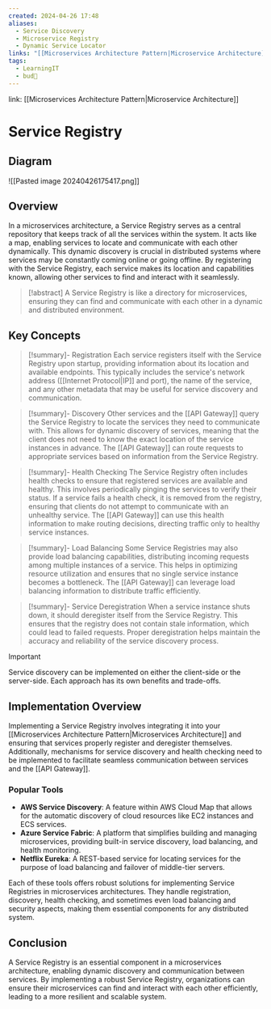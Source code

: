 ```yaml
---
created: 2024-04-26 17:48
aliases:
  - Service Discovery
  - Microservice Registry
  - Dynamic Service Locator
links: "[[Microservices Architecture Pattern|Microservice Architecture]]"
tags:
  - LearningIT
  - bud🌿
---
```

link: [[Microservices Architecture Pattern|Microservice Architecture]]

# Service Registry

## Diagram

![[Pasted image 20240426175417.png]]

## Overview

In a microservices architecture, a Service Registry serves as a central repository that keeps track of all the services within the system. It acts like a map, enabling services to locate and communicate with each other dynamically. This dynamic discovery is crucial in distributed systems where services may be constantly coming online or going offline. By registering with the Service Registry, each service makes its location and capabilities known, allowing other services to find and interact with it seamlessly.

> [!abstract]
>  A Service Registry is like a directory for microservices, ensuring they can find and communicate with each other in a dynamic and distributed environment.

## Key Concepts


> [!summary]- Registration
> Each service registers itself with the Service Registry upon startup, providing information about its location and available endpoints. This typically includes the service's network address ([[Internet Protocol|IP]] and port), the name of the service, and any other metadata that may be useful for service discovery and communication.


> [!summary]- Discovery
> Other services and the [[API Gateway]] query the Service Registry to locate the services they need to communicate with. This allows for dynamic discovery of services, meaning that the client does not need to know the exact location of the service instances in advance. The [[API Gateway]] can route requests to appropriate services based on information from the Service Registry.


> [!summary]- Health Checking
> The Service Registry often includes health checks to ensure that registered services are available and healthy. This involves periodically pinging the services to verify their status. If a service fails a health check, it is removed from the registry, ensuring that clients do not attempt to communicate with an unhealthy service. The [[API Gateway]] can use this health information to make routing decisions, directing traffic only to healthy service instances.


> [!summary]- Load Balancing
> Some Service Registries may also provide load balancing capabilities, distributing incoming requests among multiple instances of a service. This helps in optimizing resource utilization and ensures that no single service instance becomes a bottleneck. The [[API Gateway]] can leverage load balancing information to distribute traffic efficiently.


> [!summary]- Service Deregistration
> When a service instance shuts down, it should deregister itself from the Service Registry. This ensures that the registry does not contain stale information, which could lead to failed requests. Proper deregistration helps maintain the accuracy and reliability of the service discovery process.


> [!important] 
> Service discovery can be implemented on either the client-side or the server-side. Each approach has its own benefits and trade-offs.


## Implementation Overview

Implementing a Service Registry involves integrating it into your [[Microservices Architecture Pattern|Microservices Architecture]] and ensuring that services properly register and deregister themselves. Additionally, mechanisms for service discovery and health checking need to be implemented to facilitate seamless communication between services and the [[API Gateway]].

### Popular Tools

- **AWS Service Discovery**: A feature within AWS Cloud Map that allows for the automatic discovery of cloud resources like EC2 instances and ECS services.
- **Azure Service Fabric**: A platform that simplifies building and managing microservices, providing built-in service discovery, load balancing, and health monitoring.
- **Netflix Eureka**: A REST-based service for locating services for the purpose of load balancing and failover of middle-tier servers.


Each of these tools offers robust solutions for implementing Service Registries in microservices architectures. They handle registration, discovery, health checking, and sometimes even load balancing and security aspects, making them essential components for any distributed system.

## Conclusion

A Service Registry is an essential component in a microservices architecture, enabling dynamic discovery and communication between services. By implementing a robust Service Registry, organizations can ensure their microservices can find and interact with each other efficiently, leading to a more resilient and scalable system.